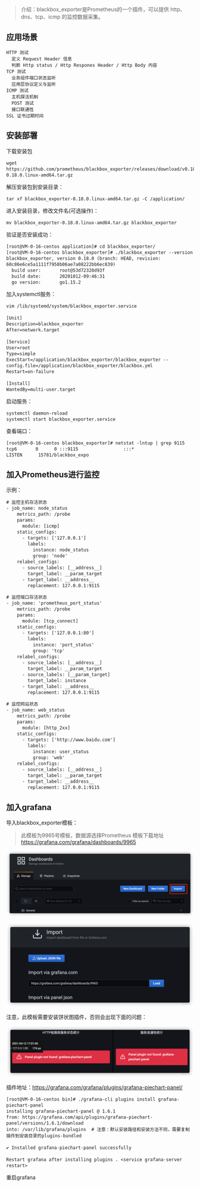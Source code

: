 > 介绍：blackbox_exporter是Prometheus的一个插件，可以提供 http、dns、tcp、icmp 的监控数据采集。

## **应用场景**

```shell
HTTP 测试
  定义 Request Header 信息
  判断 Http status / Http Respones Header / Http Body 内容
TCP 测试
  业务组件端口状态监听
  应用层协议定义与监听
ICMP 测试
  主机探活机制
  POST 测试
  接口联通性
SSL 证书过期时间
```

## **安装部署**

下载安装包

```shell
wget https://github.com/prometheus/blackbox_exporter/releases/download/v0.18.0/blackbox_exporter-0.18.0.linux-amd64.tar.gz
```

解压安装包到安装目录：

```shell
tar xf blackbox_exporter-0.18.0.linux-amd64.tar.gz -C /application/
```

进入安装目录，修改文件名(可选操作)：

```shell
mv blackbox_exporter-0.18.0.linux-amd64.tar.gz blackbox_exporter
```

验证是否安装成功：

```shell
[root@VM-0-16-centos application]# cd blackbox_exporter/
[root@VM-0-16-centos blackbox_exporter]# ./blackbox_exporter --version
blackbox_exporter, version 0.18.0 (branch: HEAD, revision: 60c86e6ce5a1111f7958b06ae7a08222bb6ec839)
  build user:       root@53d72328d93f
  build date:       20201012-09:46:31
  go version:       go1.15.2
```

加入systemctl服务：

```shell
vim /lib/systemd/system/blackbox_exporter.service

[Unit]
Description=blackbox_exporter
After=network.target

[Service]
User=root
Type=simple
ExecStart=/application/blackbox_exporter/blackbox_exporter --config.file=/application/blackbox_exporter/blackbox.yml
Restart=on-failure

[Install]
WantedBy=multi-user.target
```

启动服务：

```shell
systemctl daemon-reload
systemctl start blackbox_exporter.service
```

查看端口：

```shell
[root@VM-0-16-centos blackbox_exporter]# netstat -lntup | grep 9115
tcp6       0      0 :::9115                 :::*                    LISTEN      15781/blackbox_expo
```

## 加入Prometheus进行监控

示例：

```shell
# 监控主机存活状态
- job_name: node_status
    metrics_path: /probe
    params:
      module: [icmp]
    static_configs:
      - targets: ['127.0.0.1']
        labels:
          instance: node_status
          group: 'node'
    relabel_configs:
      - source_labels: [__address__]
        target_label: __param_target
      - target_label: __address__
        replacement: 127.0.0.1:9115
```

```shell
# 监控端口存活状态
- job_name: 'prometheus_port_status'
    metrics_path: /probe
    params:
      module: [tcp_connect]
    static_configs:
      - targets: ['127.0.0.1:80']
        labels:
          instance: 'port_status'
          group: 'tcp'
    relabel_configs:
      - source_labels: [__address__]
        target_label: __param_target
      - source_labels: [__param_target]
        target_label: instance
      - target_label: __address__
        replacement: 127.0.0.1:9115
```

```shell
# 监控网站状态
- job_name: web_status
    metrics_path: /probe
    params:
      module: [http_2xx]
    static_configs:
      - targets: ['http://www.baidu.com']
        labels:
          instance: user_status
          group: 'web'
    relabel_configs:
      - source_labels: [__address__]
        target_label: __param_target
      - target_label: __address__
        replacement: 127.0.0.1:9115
```

## 加入grafana

导入blackbox_exporter模板：

> 此模板为9965号模板，数据源选择Prometheus 模板下载地址 <https://grafana.com/grafana/dashboards/9965>

![image1](https://raw.githubusercontent.com/novice-gamer/picture/master/img/20210412165521.png)

![image2](https://raw.githubusercontent.com/novice-gamer/picture/master/img/20210412165903.png)

注意，此模板需要安装饼状图插件，否则会出现下面的问题：

![image3](https://raw.githubusercontent.com/novice-gamer/picture/master/img/20210412170353.png)

插件地址：<https://grafana.com/grafana/plugins/grafana-piechart-panel/>

```shell
[root@VM-0-16-centos bin]# ./grafana-cli plugins install grafana-piechart-panel
installing grafana-piechart-panel @ 1.6.1
from: https://grafana.com/api/plugins/grafana-piechart-panel/versions/1.6.1/download
into: /var/lib/grafana/plugins  # 注意：默认安装路径和安装方法不同，需要复制插件到安装目录的plugins-bundled

✔ Installed grafana-piechart-panel successfully

Restart grafana after installing plugins . <service grafana-server restart>
```

重启grafana
